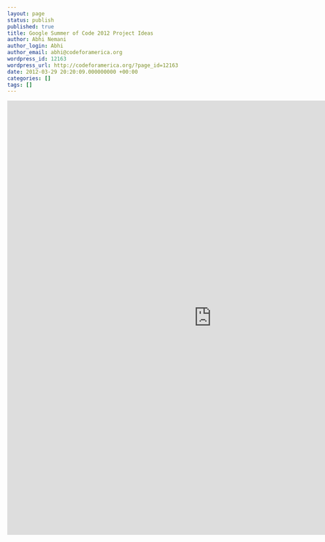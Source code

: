 ```yaml
---
layout: page
status: publish
published: true
title: Google Summer of Code 2012 Project Ideas
author: Abhi Nemani
author_login: Abhi
author_email: abhi@codeforamerica.org
wordpress_id: 12163
wordpress_url: http://codeforamerica.org/?page_id=12163
date: 2012-03-29 20:20:09.000000000 +00:00
categories: []
tags: []
---
```

<iframe width='940' height='1000' frameborder='0' src='https://docs.google.com/spreadsheet/pub?key=0AvYYucBzoMJFdEtSVGs2YWhvY2VORkRkVk90NmNLOEE&single=true&gid=0&output=html&widget=true'></iframe>
